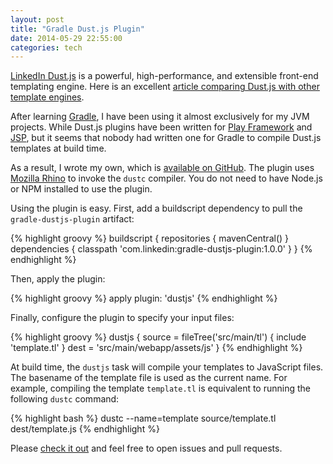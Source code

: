 ```yaml
---
layout: post
title: "Gradle Dust.js Plugin"
date: 2014-05-29 22:55:00
categories: tech
---
```


[LinkedIn Dust.js][linkedin-dustjs] is a powerful, high-performance, and extensible front-end templating engine. Here is an excellent [article comparing Dust.js with other template engines][dustjs-comparison].

After learning [Gradle][gradle], I have been using it almost exclusively for my JVM projects. While Dust.js plugins have been written for [Play Framework][dustjs-play] and [JSP][dustjs-jsp], but it seems that nobody had written one for Gradle to compile Dust.js templates at build time.

As a result, I wrote my own, which is [available on GitHub][gradle-dustjs-plugin]. The plugin uses [Mozilla Rhino][rhino] to invoke the `dustc` compiler. You do not need to have Node.js or NPM installed to use the plugin.

Using the plugin is easy. First, add a buildscript dependency to pull the `gradle-dustjs-plugin` artifact:

{% highlight groovy %}
buildscript {
  repositories {
    mavenCentral()
  }
  dependencies {
    classpath 'com.linkedin:gradle-dustjs-plugin:1.0.0'
  }
}
{% endhighlight %}

Then, apply the plugin:

{% highlight groovy %}
apply plugin: 'dustjs'
{% endhighlight %}

Finally, configure the plugin to specify your input files:

{% highlight groovy %}
dustjs {
  source = fileTree('src/main/tl') {
    include 'template.tl'
  }
  dest = 'src/main/webapp/assets/js'
}
{% endhighlight %}

At build time, the `dustjs` task will compile your templates to JavaScript files. The basename of the template file is used as the current name. For example, compiling the template `template.tl` is equivalent to running the following `dustc` command:

{% highlight bash %}
dustc --name=template source/template.tl dest/template.js
{% endhighlight %}

Please [check it out][gradle-dustjs-plugin] and feel free to open issues and pull requests.

[linkedin-dustjs]: http://linkedin.github.io/dustjs/
[dustjs-comparison]: http://engineering.linkedin.com/frontend/client-side-templating-throwdown-mustache-handlebars-dustjs-and-more
[gradle]: http://www.gradle.org
[dustjs-play]: https://github.com/typesafehub/play-plugins/tree/master/dust
[dustjs-jsp]: http://dust4j.noroutine.me/
[gradle-dustjs-plugin]: https://github.com/davidzchen/gradle-dustjs-plugin
[rhino]: https://developer.mozilla.org/en-US/docs/Mozilla/Projects/Rhino
